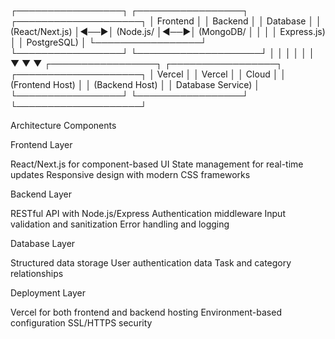 ┌─────────────────┐    ┌─────────────────┐    ┌────────────────────┐
│   Frontend      │    │   Backend       │    │     Database       │
│ (React/Next.js) │◄──►│ (Node.js/       │◄──►│ (MongoDB/          │
│                 │    │  Express.js)    │    │  PostgreSQL)       │
└─────────────────┘    └─────────────────┘    └────────────────────┘
         │                       │                       │
         │                       │                       │
         ▼                       ▼                       ▼
┌─────────────────┐    ┌─────────────────┐    ┌────────────────────┐
│   Vercel        │    │   Vercel        │    │     Cloud          │
│ (Frontend Host) │    │ (Backend Host)  │    │  Database Service) │
└─────────────────┘    └─────────────────┘    └────────────────────┘




Architecture Components

Frontend Layer

React/Next.js for component-based UI
State management for real-time updates
Responsive design with modern CSS frameworks


Backend Layer

RESTful API with Node.js/Express
Authentication middleware
Input validation and sanitization
Error handling and logging


Database Layer

Structured data storage
User authentication data
Task and category relationships


Deployment Layer

Vercel for both frontend and backend hosting
Environment-based configuration
SSL/HTTPS security
